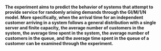 #### The experiment aims to predict the behavior of systems that attempt to provide service for randomly arising demands through the GI/M/1/N model. More specifically, when the arrival time for an independent customer arriving in a system follows a general distribution with a single server and finite capacity, the average number of customers in the system, the average time spent in the system, the average number of customers in the queue, and the average time spent in the queue of a customer can be examined through the experiment.
